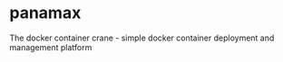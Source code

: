panamax
=======

The docker container crane - simple docker container deployment and management platform

